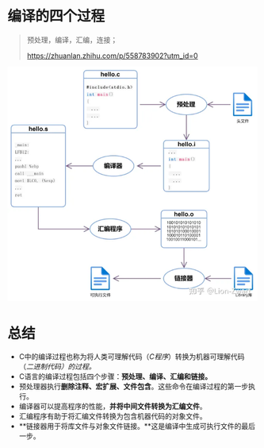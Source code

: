 # 编译的四个过程

 >预处理，编译，汇编，连接；
 >
 >https://zhuanlan.zhihu.com/p/558783902?utm_id=0

![img](编译的四个过程.assets/v2-27ddd41128a27635a3f8b797ed897e59_720w.webp)



# 总结

- C中的编译过程也称为将人类可理解代码（*C程序*）转换为机器可理解代码（*二进制代码）的过程。*
- C语言的编译过程包括四个步骤：**预处理、编译、汇编和链接。**
- 预处理器执行**删除注释、宏扩展、文件包含**。这些命令在编译过程的第一步执行。
- 编译器可以提高程序的性能，**并将中间文件转换为汇编文件**。
- 汇编程序有助于将汇编文件转换为包含机器代码的对象文件。
- **链接器用于将库文件与对象文件链接。**这是编译中生成可执行文件的最后一步。




